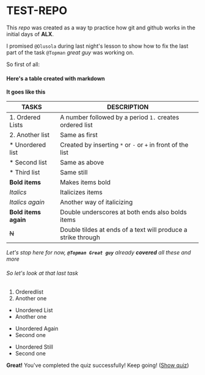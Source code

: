 # TEST-REPO
This *repo* was created as a way tp practice how git and github works in the initial days of **ALX**.

I promised `@Olusola` during last night's lesson to show how to fix the last part of the task `@Topman` *great guy* was working on. 

So first of all:

#### Here's a table created with markdown

**It goes like this**


|TASKS			|DESCRIPTION							|
|-----------------------|---------------------------------------------------------------|
|1. Ordered Lists	|A number followed by a period `1.` creates ordered list	|
|2. Another list	|Same as first							|
|* Unordered list	|Created by inserting `*` or `-` or `+` in front of the list	|
|* Second list		|Same as above							|
|* Third list		|Same still							|
|**Bold items**		|Makes items bold						|
|*Italics*		|Italicizes items						|
|_Italics again_	|Another way of italicizing					|
|__Bold items again__	|Double underscores at both ends also bolds items		|
|~~N~~			|Double tildes at ends of a text will produce a strike through 	|

_Let's stop here for now, **`@Topman Great guy`** already **covered** all these and more_

###### So let's look at that last _task_
1. Orderedlist
2. Another one

* Unordered List
* Another one

- Unordered Again
- Second one

+ Unordered Still
+ Second one


**Great!** You've completed the quiz successfully! Keep going! (<ins>Show quiz</ins>)      												
